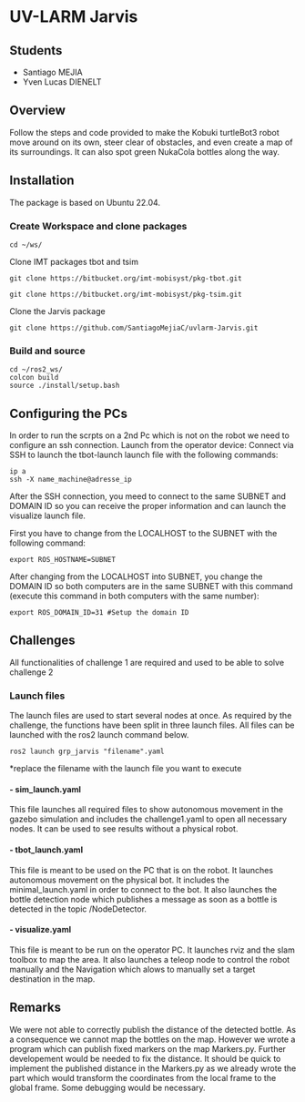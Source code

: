 # UV-LARM Jarvis

## Students

- Santiago MEJIA
- Yven Lucas DIENELT

## Overview
Follow the steps and code provided to make the Kobuki turtleBot3 robot move around on its own, steer clear of obstacles, and even create a map of its surroundings. It can also spot green NukaCola bottles along the way.

## Installation

The package is based on Ubuntu 22.04.

### Create Workspace and clone packages
```
cd ~/ws/
```
Clone IMT packages tbot and tsim
```
git clone https://bitbucket.org/imt-mobisyst/pkg-tbot.git
```
```
git clone https://bitbucket.org/imt-mobisyst/pkg-tsim.git
```
Clone the Jarvis package
```
git clone https://github.com/SantiagoMejiaC/uvlarm-Jarvis.git
```
### Build and source
```
cd ~/ros2_ws/
colcon build
source ./install/setup.bash
```
## Configuring the PCs
In order to run the scrpts on a 2nd Pc which is not on the robot we need to configure an ssh connection.
Launch from the operator device:
Connect via SSH to launch the tbot-launch launch file with the following commands:
```
ip a
ssh -X name_machine@adresse_ip
```
After the SSH connection, you meed to connect to the same SUBNET and DOMAIN ID so you can receive the proper information and can launch the visualize launch file.

First you have to change from the LOCALHOST to the SUBNET with the following command:
```
export ROS_HOSTNAME=SUBNET 
```
After changing from the LOCALHOST into SUBNET, you change the DOMAIN ID so both computers are in the same SUBNET with this command (execute this command in both computers with the same number): 

```
export ROS_DOMAIN_ID=31 #Setup the domain ID
```

## Challenges
All functionalities of challenge 1 are required and used to be able to solve challenge 2

### Launch files
The launch files are used to start several nodes at once. As required by the challenge, the functions have been split in three launch files. All files can be launched with the ros2 launch command below.
```
ros2 launch grp_jarvis "filename".yaml 
```
*replace the filename with the launch file you want to execute
#### - sim_launch.yaml
This file launches all required files to show autonomous movement in the gazebo simulation and includes the challenge1.yaml to open all necessary nodes. It can be used to see results without a physical robot.
#### - tbot_launch.yaml
This file is meant to be used on the PC that is on the robot. It launches autonomous movement on the physical bot. It includes the minimal_launch.yaml in order to connect to the bot.
It also launches the bottle detection node which publishes a message as soon as a bottle is detected in the topic /NodeDetector.
#### - visualize.yaml 
This file is meant to be run on the operator PC. It launches rviz and the slam toolbox to map the area. It also launches a teleop node to control the robot manually and the Navigation which alows to manually set a target destination in the map.
## Remarks
We were not able to correctly publish the distance of the detected bottle. As a consequence we cannot map the bottles on the map. However we wrote a program which can publish fixed markers on the map Markers.py.
Further developement would be needed to fix the distance. It should be quick to implement the published distance in the Markers.py as we already wrote the part which would transform the coordinates from the local frame to the global frame. Some debugging would be necessary.








